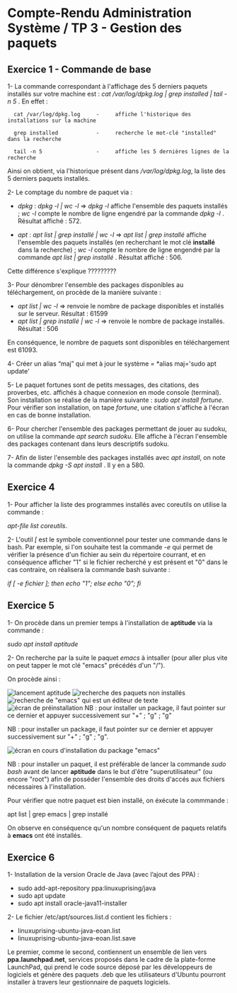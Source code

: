 # Compte-Rendu Administration Système / TP 3 - Gestion des paquets

## Exercice 1 - Commande de base

1- La commande correspondant à l'affichage des 5 derniers paquets installés sur votre machine est :
*cat /var/log/dpkg.log | grep installed | tail -n 5* . En effet :

      cat /var/log/dpkg.log     -     affiche l'historique des installations sur la machine
      
      grep installed            -     recherche le mot-clé "installed" dans la recherche 
      
      tail -n 5                 -     affiche les 5 dernières lignes de la recherche
      
Ainsi on obtient, via l'historique présent dans */var/log/dpkg.log*, la liste des 5 derniers paquets installés.

2- Le comptage du nombre de paquet via :

* *dpkg* : *dpkg -l | wc -l*  => *dpkg -l* affiche l'ensemble des paquets installés ; *wc -l* compte le nombre de ligne engendré par la commande *dpkg -l* . Résultat affiché : 572.

* *apt*  : *apt list | grep installé | wc -l* => *apt list | grep installé* affiche l'ensemble des paquets installés (en recherchant le mot clé **installé** dans la recherche) ; *wc -l* compte le nombre de ligne engendré par la commande *apt list | grep installé* . Résultat affiché : 506.

Cette différence s'explique ?????????

3- Pour dénombrer l'ensemble des packages disponibles au téléchargement, on procède de la manière suivante  :
* *apt list | wc -l* => renvoie le nombre de package disponibles et installés sur le serveur. Résultat : 61599
* *apt list | grep installé | wc -l* => renvoie le nombre de package installés. Résultat : 506

En conséquence, le nombre de paquets sont disponibles en téléchargement est 61093.

4- Créer un alias “maj” qui met à jour le système = *alias maj='sudo apt update'

5- Le paquet fortunes sont de petits messages, des citations, des proverbes, etc. affichés à chaque connexion en mode console (terminal). Son installation se réalise de la manière suivante : *sudo apt install fortune*. Pour vérifier son installation, on tape *fortune*, une citation s'affiche à l'écran en cas de bonne installation.

6- Pour chercher l'ensemble des packages permettant de jouer au sudoku, on utilise la commande *apt search sudoku*. Elle affiche à l'écran l'ensemble des packages contenant dans leurs descriptifs sudoku.

7- Afin de lister l'ensemble des packages installés avec *apt install*, on note la commande *dpkg -S apt install* . Il y en a 580.


## Exercice 4

1- Pour afficher la liste des programmes installés avec coreutils on utilise la commande : 

*apt-file list coreutils*.

2- L'outil *\[* est le symbole conventionnel pour tester une commande dans le bash. Par exemple, si l'on souhaite test la commande *-e* qui permet de vérifier la présence d'un fichier au sein du répertoire courrant, et en conséquence afficher "1" si le fichier recherché y est présent et "0" dans le cas contraire, on réalisera la commande bash suivante : 

*if \[ -e fichier ]; then echo "1"; else echo "0"; fi*

## Exercice 5

1- On procède dans un premier temps à l'installation de **aptitude** via la commande :

*sudo apt install aptitude*

2- On recherche par la suite le paquet *emacs* à intsaller (pour aller plus vite on peut tapper le mot clé "emacs" précédés d'un "/").

On procède ainsi :

![lancement aptitude](https://github.com/cpe-lyon/tp3_moine-pinet/blob/master/1.PNG)
![recherche des paquets non installés](https://github.com/cpe-lyon/tp3_moine-pinet/blob/master/3.PNG)
![recherche de "emacs" qui est un éditeur de texte](https://github.com/cpe-lyon/tp3_moine-pinet/blob/master/4.PNG)
![écran de préinstallation NB : pour installer un package, il faut pointer sur ce dernier et appuyer successivement sur "+" ; "g" ; "g" ](https://github.com/cpe-lyon/tp3_moine-pinet/blob/master/5.PNG)

NB : pour installer un package, il faut pointer sur ce dernier et appuyer successivement sur "+" ; "g" ; "g".

![écran en cours d'installation du package "emacs"](https://github.com/cpe-lyon/tp3_moine-pinet/blob/master/7.PNG)

NB : pour installer un paquet, il est préférable de lancer la commande *sudo bash* avant de lancer **aptitude** dans le but d'être "superutilisateur" (ou encore "root") afin de posséder l'ensemble des droits d'accés aux fichiers nécessaires à l'installation.

Pour vérifier que notre paquet est bien installé, on éxécute la commmande : 

apt list | grep emacs | grep installé

On observe en conséquence qu'un nombre conséquent de paquets relatifs à **emacs** ont été installés.

## Exercice 6

1- Installation de la version Oracle de Java (avec l’ajout des PPA) : 
* sudo add-apt-repository ppa:linuxuprising/java 
* sudo apt update 
* sudo apt install oracle-java11-installer

2- Le fichier /etc/apt/sources.list.d contient les fichiers :
* linuxuprising-ubuntu-java-eoan.list
* linuxuprising-ubuntu-java-eoan.list.save

Le premier, comme le second, contiennent un ensemble de lien vers **ppa.launchpad.net**, services proposés dans le cadre de la plate-forme LaunchPad, qui prend le code source déposé par les développeurs de logiciels et génère des paquets .deb que les utilisateurs d'Ubuntu pourront installer à travers leur gestionnaire de paquets logiciels.



